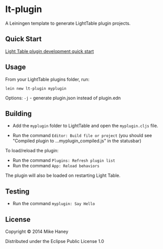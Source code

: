 # lt-plugin

A Leiningen template to generate LightTable plugin projects.

## Quick Start

[Light Table plugin development quick start](http://youtu.be/j91Li9kL0t8)

## Usage

From your LightTable plugins folder, run:

`lein new lt-plugin myplugin`

Options:
`-j` - generate plugin.json instead of plugin.edn

## Building

* Add the `myplugin` folder to LightTable and open the `myplugin.cljs` file.

* Run the command `Editor: Build file or project` (you should see "Compiled plugin to ...myplugin_compiled.js" in the statusbar)

To load/reload the plugin:

* Run the command `Plugins: Refresh plugin list`
* Run the command `App: Reload behaviors`

The plugin will also be loaded on restarting Light Table.

## Testing

* Run the command `myplugin: Say Hello`


## License

Copyright © 2014 Mike Haney

Distributed under the Eclipse Public License 1.0
